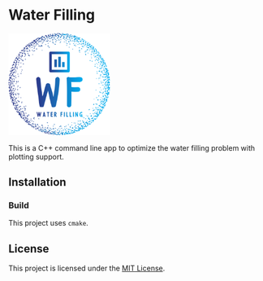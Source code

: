 # Water Filling
<img src="img/logo.png" alt="Logo" width="200">

This is a C++ command line app to optimize the water filling problem with plotting support.

## Installation
### Build
This project uses `cmake`.

## License
This project is licensed under the [MIT License](LICENSE).

